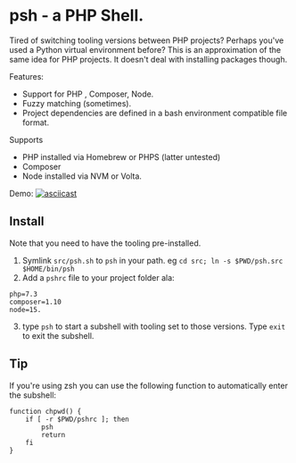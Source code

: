 # psh - a PHP Shell.

Tired of switching tooling versions between PHP projects? Perhaps you've used a Python virtual environment before? This is an approximation of the same idea for PHP projects. It doesn't deal with installing packages though.

Features:

- Support for PHP , Composer, Node.
- Fuzzy matching (sometimes).
- Project dependencies are defined in a bash environment compatible file format.

Supports

- PHP installed via Homebrew or PHPS (latter untested)
- Composer
- Node installed via NVM or Volta.

Demo:
[![asciicast](https://asciinema.org/a/64Bbwm4QJqW67Xrf9NWGpJtKX.svg)](https://asciinema.org/a/64Bbwm4QJqW67Xrf9NWGpJtKX)

## Install

Note that you need to have the tooling pre-installed.

1. Symlink `src/psh.sh` to `psh` in your path. eg `cd src; ln -s $PWD/psh.src $HOME/bin/psh`
2. Add a `pshrc` file to your project folder ala:

```
php=7.3
composer=1.10
node=15.
```

3. type `psh` to start a subshell with tooling set to those versions. Type `exit` to exit the subshell.

## Tip

If you're using zsh you can use the following function to automatically enter the subshell:
```
function chpwd() {
    if [ -r $PWD/pshrc ]; then
        psh
        return
    fi
}
```
